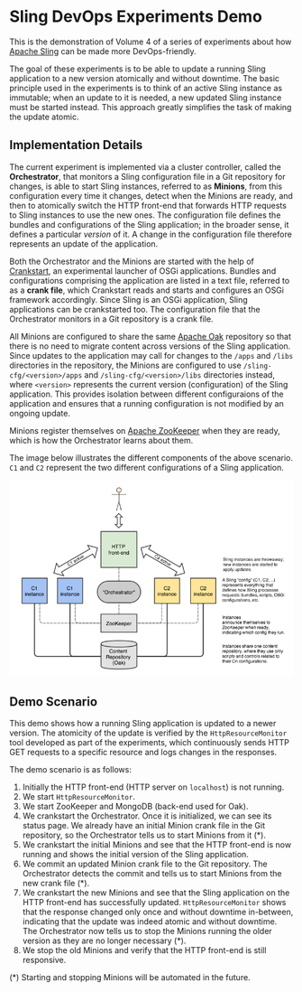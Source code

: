 Sling DevOps Experiments Demo
=============================

This is the demonstration of Volume 4 of a series of experiments about how [Apache Sling](http://sling.apache.org/) can be made more DevOps-friendly.

The goal of these experiments is to be able to update a running Sling application to a new version atomically and without downtime. The basic principle used in the experiments is to think of an active Sling instance as immutable; when an update to it is needed, a new updated Sling instance must be started instead. This approach greatly simplifies the task of making the update atomic.

Implementation Details
----------------------

The current experiment is implemented via a cluster controller, called the **Orchestrator**, that monitors a Sling configuration file in a Git repository for changes, is able to start Sling instances, referred to as **Minions**, from this configuration every time it changes, detect when the Minions are ready, and then to atomically switch the HTTP front-end that forwards HTTP requests to Sling instances to use the new ones. The configuration file defines the bundles and configurations of the Sling application; in the broader sense, it defines a particular *version* of it. A change in the configuration file therefore represents an update of the application.

Both the Orchestrator and the Minions are started with the help of [Crankstart](http://svn.apache.org/repos/asf/!svn/bc/1605027/sling/trunk/contrib/crankstart/), an experimental launcher of OSGi applications. Bundles and configurations comprising the application are listed in a text file, referred to as a **crank file**, which Crankstart reads and starts and configures an OSGi framework accordingly. Since Sling is an OSGi application, Sling applications can be crankstarted too. The configuration file that the Orchestrator monitors in a Git repository is a crank file.

All Minions are configured to share the same [Apache Oak](http://jackrabbit.apache.org/oak/) repository so that there is no need to migrate content across versions of the Sling application. Since updates to the application may call for changes to the `/apps` and `/libs` directories in the repository, the Minions are configured to use `/sling-cfg/<version>/apps` and `/sling-cfg/<version>/libs` directories instead, where `<version>` represents the current version (configuration) of the Sling application. This provides isolation between different configuraions of the application and ensures that a running configuration is not modified by an ongoing update.

Minions register themselves on [Apache ZooKeeper](http://zookeeper.apache.org/) when they are ready, which is how the Orchestrator learns about them.

The image below illustrates the different components of the above scenario. `C1` and `C2` represent the two different configurations of a Sling application.

![Sling DevOps Experiments Overview Diagram](./vol4.png)

Demo Scenario
-------------

This demo shows how a running Sling application is updated to a newer version. The atomicity of the update is verified by the `HttpResourceMonitor` tool developed as part of the experiments, which continuously sends HTTP GET requests to a specific resource and logs changes in the responses.

The demo scenario is as follows:

1. Initially the HTTP front-end (HTTP server on `localhost`) is not running.
2. We start `HttpResourceMonitor`.
3. We start ZooKeeper and MongoDB (back-end used for Oak).
4. We crankstart the Orchestrator. Once it is initialized, we can see its status page. We already have an initial Minion crank file in the Git repository, so the Orchestrator tells us to start Minions from it (\*).
5. We crankstart the initial Minions and see that the HTTP front-end is now running and shows the initial version of the Sling application.
6. We commit an updated Minion crank file to the Git repository. The Orchestrator detects the commit and tells us to start Minions from the new crank file (\*).
7. We crankstart the new Minions and see that the Sling application on the HTTP front-end has successfully updated. `HttpResourceMonitor` shows that the response changed only once and without downtime in-between, indicating that the update was indeed atomic and without downtime. The Orchestrator now tells us to stop the Minions running the older version as they are no longer necessary (\*).
8. We stop the old Minions and verify that the HTTP front-end is still responsive.

(\*) Starting and stopping Minions will be automated in the future.
